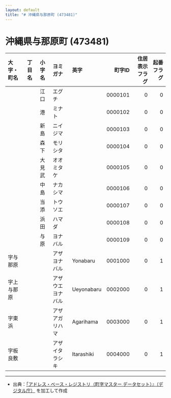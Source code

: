 ```yaml
---
layout: default
title: "# 沖縄県与那原町 (473481)"
---
```


# 沖縄県与那原町 (473481)

| 大字・町名 | 丁目名 | 小字名 | ヨミガナ | 英字 | 町字ID | 住居表示フラグ | 起番フラグ |
|:--------|:------|:------|:-----------------|:---------------------|--------:|----------:|--------:|
|  |  | 江口 | エグチ |  | 0000101 | 0 | 0 |
|  |  | 港 | ミナト |  | 0000102 | 0 | 0 |
|  |  | 新島 | ニイジマ |  | 0000103 | 0 | 0 |
|  |  | 森下 | モリシタ |  | 0000104 | 0 | 0 |
|  |  | 大見武 | オオミタケ |  | 0000105 | 0 | 0 |
|  |  | 中島 | ナカシマ |  | 0000106 | 0 | 0 |
|  |  | 当添 | トウソエ |  | 0000107 | 0 | 0 |
|  |  | 浜田 | ハマダ |  | 0000108 | 0 | 0 |
|  |  | 与原 | ヨナバル |  | 0000109 | 0 | 0 |
| 字与那原 |  |  | アザヨナバル | Yonabaru | 0001000 | 0 | 1 |
| 字上与那原 |  |  | アザウエヨナバル | Ueyonabaru | 0002000 | 0 | 1 |
| 字東浜 |  |  | アザアガリハマ | Agarihama | 0003000 | 0 | 1 |
| 字板良敷 |  |  | アザイタラシキ | Itarashiki | 0004000 | 0 | 1 |

---

- 出典：[「アドレス・ベース・レジストリ（町字マスター データセット）』（デジタル庁）](https://www.digital.go.jp/policies/base_registry_address/) を加工して作成